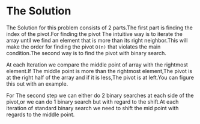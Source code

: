 # The Solution

The Solution for this problem consists of 2 parts.The first part is finding the index of the pivot.For finding the pivot The intuitive way is to iterate the array until we find an element that is more than its right neighbor.This will make the order for finding the pivot `O(n)` that violates the main condition.The second way is to find the pivot with binary search.

At each Iteration we compare the middle point of array with the rightmost element.If The middle point is more than the rightmost element,The pivot is at the right half of the array and if it is less,The pivot is at left.You can figure this out with an example.

For The second step we can either do 2 binary searches at each side of the pivot,or we can do 1 binary search but with regard to the shift.At each iteration of standard binary search we need to shift the mid point with regards to the middle point.
